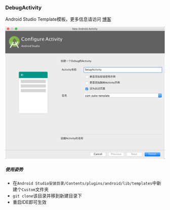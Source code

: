 ### DebugActivity

Android Studio Template模板，更多信息请访问 [博客](https://puke3615.github.io/2016/10/16/Android%20Studio%E6%A8%A1%E6%9D%BF%E4%B9%8B%E6%96%87%E4%BB%B6%E7%BB%84/)

![image](image.png)

##### 使用姿势

* 在`Android Studio安装目录/Contents/plugins/android/lib/templates`中新建个`Custom`文件夹
* `git clone`该目录并移到新建目录下
* 重启IDE即可生效

